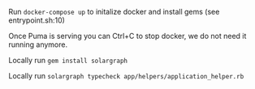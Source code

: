 Run `docker-compose up` to initalize docker and install gems (see entrypoint.sh:10)

Once Puma is serving you can Ctrl+C to stop docker, we do not need it running anymore.

Locally run `gem install solargraph`

Locally run `solargraph typecheck app/helpers/application_helper.rb`
